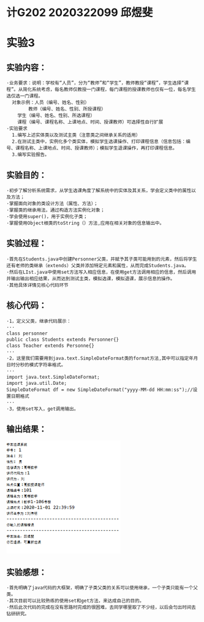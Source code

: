 # 计G202 2020322099 邱煜斐
# 实验3

## 实验内容：
    ·业务要求：说明：学校有“人员”，分为“教师”和“学生”，教师教授“课程”，学生选择“课程”。从简化系统考虑，每名教师仅教授一门课程，每门课程的授课教师也仅有一位，每名学生选仅选一门课程。
      对象示例：人员（编号、姓名、性别）
     		教师（编号、姓名、性别、所授课程）
		学生（编号、姓名、性别、所选课程）
		课程（编号、课程名称、上课地点、时间、授课教师）可选择性自行扩展
    ·实验要求
      1.编写上述实体类以及测试主类（注意类之间继承关系的适用）
      2.在测试主类中，实例化多个类实体，模拟学生选课操作、打印课程信息（信息包括：编号、课程名称、上课地点、时间、授课教师）；模拟学生退课操作，再打印课程信息。
      3.编写实验报告。
      
## 实验目的：
    ·初步了解分析系统需求，从学生选课角度了解系统中的实体及其关系，学会定义类中的属性以及方法；
    ·掌握面向对象的类设计方法（属性、方法）；
    ·掌握类的继承用法，通过构造方法实例化对象；
    ·学会使用super()，用于实例化子类；
    ·掌握使用Object根类的toString（）方法,应用在相关对象的信息输出中。
## 实验过程：
    ·首先在Students.java中创建Personner父类，并赋予其子类可能用到的元素，然后将学生还有老师的类继承（extends）父类并添加特定元素和属性，从而完成Students.java。
    ·然后在LIst.java中使用set方法写入相应信息，在使用get方法调用相应的信息，然后调用并输出输出相应结果，从而达到测试主类，模拟选课，模拟退课，展示信息的操作。
    ·其他具体详情见核心代码环节
## 核心代码：
    ·1，定义父类，继承代码展示：
    ···
    class personner
    public class Students extends Personner{}
    class Teacher extends Personne{}
    ···
    ·2，这里我们需要用到java.text.SimpleDateFormat类的format方法,其中可以指定年月日时分秒的模式字符串格式。
    ···
    import java.text.SimpleDateFormat;
    import java.util.Date;
    SimpleDateFormat df = new SimpleDateFormat("yyyy-MM-dd HH:mm:ss");//设置日期格式
    ···
    ·3，使用set写入，get调用输出。
## 输出结果：
![](https://github.com/qiuyufei/shiyan3/blob/main/1.png)

## 实验感想：
    ·首先明确了java代码的大框架，明确了子类父类的关系可以使用继承，一个子类只能有一个父类。
    ·其次目前可以比较熟练的使用set和get方法，来达成自己的目的。
    ·然后此次代码的完成在没有思路时完成的很困难，去同学哪里取了不少经，以后会匀出时间去钻研研究。
